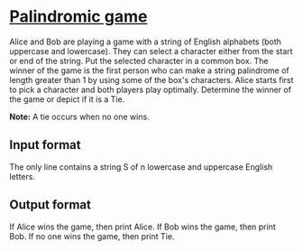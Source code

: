 # [Palindromic game][link]

Alice and Bob are playing a game with a string of English alphabets (both uppercase and lowercase). They can select a character either from the start or end of the string. Put the selected character in a common box. The winner of the game is the first person who can make a string palindrome of length greater than 1 by using some of the box's characters. Alice starts first to pick a character and both players play optimally. Determine the winner of the game or depict if it is a Tie.

**Note:** A tie occurs when no one wins.

## Input format

The only line contains a string S of n lowercase and uppercase English letters.

## Output format

If Alice wins the game, then print Alice. If Bob wins the game, then print Bob. If no one wins the game, then print Tie.

[link]: https://www.hackerearth.com/practice/algorithms/dynamic-programming/introduction-to-dynamic-programming-1/practice-problems/algorithm/palindrome-game-dcf03e89/
